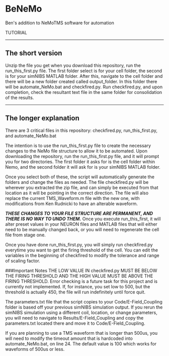 # BeNeMo
Ben's addition to NeMoTMS software for automation


TUTORIAL
___________________________________________________________________
## The short version

Unzip the file you get when you download this repository, run the run_this_first.py file. The first folder select is for your cell folder, the second is for your simNIBS MATLAB folder. After this, navigate to the cell folder and there will be a new folder created called output_folder. In this folder there will be automate_NeMo.bat and checkfired.py. Run checkfired.py, and upon completion, check the resultant text file in the same folder for consolidation of the results.
___________________________________________________________________
## The longer explanation

There are 3 critical files in this repository: checkfired.py, run_this_first.py, and automate_NeMo.bat

The intention is to use the run_this_first.py file to create the necessary changes to the NeMo file structure to allow it to be automated.
Upon downloading the repository, run the run_this_first.py file, and it will prompt you for two directories. The first folder it asks for is the cell folder within Nemo, and the second folder it will ask for is your simNIBS MATLAB folder.

Once you select both of these, the script will automatically generate the folders and change the files as needed. The file checkfired.py will be wherever you extracted the zip file, and can simply be executed from that location as it will be pointing in the correct direction. The file will also replace the current TMS_Waveform.m file with the new one, with modifications from Ken Rudnicki to have an alterable waveform.

***THESE CHANGES TO YOUR FILE STRUCTURE ARE PERMANENT, AND THERE IS NO WAY TO UNDO THEM.*** Once you execute run_this_first, it will alter preset values in your NEURON files and MATLAB files that will either need to be manually changed back, or you will need to regenerate the cell file from stage one.

Once you have done run_this_first.py, you will simply run checkfired.py everytime you want to get the firing threshold of the cell. You can edit the variables in the beginning of checkfired to modify the tolerance and range of scaling factor.

###Important Notes
THE LOW VALUE IN checkfired.py MUST BE BELOW THE FIRING THRESHOLD AND THE HIGH VALUE MUST BE ABOVE THE FIRING THRESHOLD. Error checking is a future task for this project and is currently not implemented. If, for instance, you set low to 500, but the threshold is actually 450, the file will run indefinitely until force quit.

The parameters.txt file that the script copies to your Code/E-Field_Coupling folder is based off your previous simNIBS simulation output. If you rerun the simNIBS simulation using a different coil, location, or change parameters, you will need to navigate to Results/E-Field_Coupling and copy the parameters.txt located there and move it to Code/E-Field_Coupling.

If you are planning to use a TMS waveform that is longer than 500us, you will need to modify the timeout amount that is hardcoded into automate_NeMo.bat, on line 24. The default value is 100 which works for waveforms of 500us or less.
